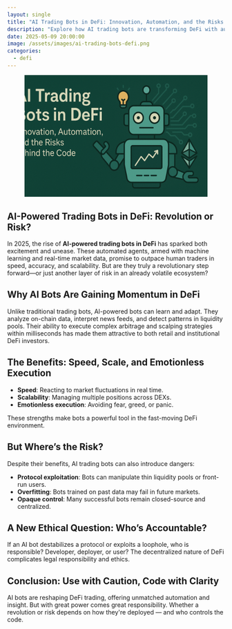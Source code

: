 ```yaml
---
layout: single
title: "AI Trading Bots in DeFi: Innovation, Automation, and the Risks Behind the Code"
description: "Explore how AI trading bots are transforming DeFi with automation, speed, and risks. Learn their impact on decentralized finance in 2025."
date: 2025-05-09 20:00:00
image: /assets/images/ai-trading-bots-defi.png
categories:
  - defi
---
```


<figure style="text-align: center;">
  <img src="/assets/images/ai-trading-bots-defi.png" alt="AI Trading Bots in DeFi" width="1024" style="max-width:100%; height:auto;" />
</figure>

<h2>AI-Powered Trading Bots in DeFi: Revolution or Risk?</h2>
<p>In 2025, the rise of <strong>AI-powered trading bots in DeFi</strong> has sparked both excitement and unease. These automated agents, armed with machine learning and real-time market data, promise to outpace human traders in speed, accuracy, and scalability. But are they truly a revolutionary step forward—or just another layer of risk in an already volatile ecosystem?</p>

<h2>Why AI Bots Are Gaining Momentum in DeFi</h2>
<p>Unlike traditional trading bots, AI-powered bots can learn and adapt. They analyze on-chain data, interpret news feeds, and detect patterns in liquidity pools. Their ability to execute complex arbitrage and scalping strategies within milliseconds has made them attractive to both retail and institutional DeFi investors.</p>

<h2>The Benefits: Speed, Scale, and Emotionless Execution</h2>
<ul>
  <li><strong>Speed</strong>: Reacting to market fluctuations in real time.</li>
  <li><strong>Scalability</strong>: Managing multiple positions across DEXs.</li>
  <li><strong>Emotionless execution</strong>: Avoiding fear, greed, or panic.</li>
</ul>
<p>These strengths make bots a powerful tool in the fast-moving DeFi environment.</p>

<h2>But Where’s the Risk?</h2>
<p>Despite their benefits, AI trading bots can also introduce dangers:</p>
<ul>
  <li><strong>Protocol exploitation</strong>: Bots can manipulate thin liquidity pools or front-run users.</li>
  <li><strong>Overfitting</strong>: Bots trained on past data may fail in future markets.</li>
  <li><strong>Opaque control</strong>: Many successful bots remain closed-source and centralized.</li>
</ul>

<h2>A New Ethical Question: Who’s Accountable?</h2>
<p>If an AI bot destabilizes a protocol or exploits a loophole, who is responsible? Developer, deployer, or user? The decentralized nature of DeFi complicates legal responsibility and ethics.</p>

<h2>Conclusion: Use with Caution, Code with Clarity</h2>
<p>AI bots are reshaping DeFi trading, offering unmatched automation and insight. But with great power comes great responsibility. Whether a revolution or risk depends on how they're deployed — and who controls the code.</p>

